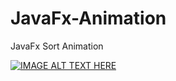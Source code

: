 # JavaFx-Animation
JavaFx Sort Animation

[![IMAGE ALT TEXT HERE](https://img.youtube.com/vi/HZGQYkoNtDk/0.jpg)](https://www.youtube.com/watch?v=HZGQYkoNtDk)
